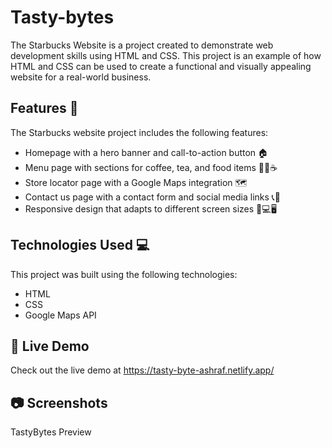 # Tasty-bytes

The Starbucks Website is a project created to demonstrate web development skills using HTML and CSS.
This project is an example of how HTML and CSS can be used to create a functional and visually appealing website for a real-world business.

## Features 🚀
The Starbucks website project includes the following features:

- Homepage with a hero banner and call-to-action button 🏠
- Menu page with sections for coffee, tea, and food items 🍩🍵☕️
- Store locator page with a Google Maps integration 🗺️
- Contact us page with a contact form and social media links 📞📱
- Responsive design that adapts to different screen sizes 📱💻🖥️

## Technologies Used 💻


This project was built using the following technologies:

- HTML
- CSS
- Google Maps API


## 🔗 Live Demo
Check out the live demo at https://tasty-byte-ashraf.netlify.app/

## 📷 Screenshots
TastyBytes  Preview
